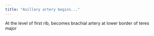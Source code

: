 ```yaml
---
title: "Axillary artery begins..."
---
```

At the level of first rib, becomes brachial artery at lower border of teres major

